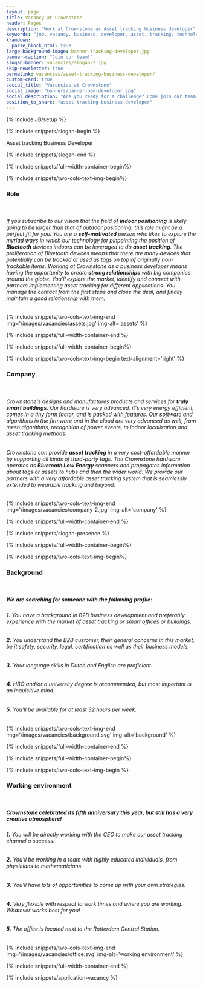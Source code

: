 ```yaml
---
layout: page
title: Vacancy at Crownstone
header: Pages
description: "Work at Crownstone as Asset tracking business developer"
keywords: "job, vacancy, business, developer, asset, tracking, technology, dutch"
kramdown: 
  parse_block_html: true
large-background-image: banner-tracking-developer.jpg
banner-caption: "Join our team!"
slogan-banner: vacancies/slogan-2.jpg
skip-newsletter: true
permalink: vacancies/asset-tracking-business-developer/
custom-card: true
social_title: "Vacancies at Crownstone"
social_image: "banners/banner-oem-developer.jpg"
social_description: "Are you ready for a challenge? Come join our team as Asset tracking business developer! We are looking forward to welcome you in our team!"
position_to_share: "asset-tracking-business-developer" 
---
```

{% include JB/setup %}


{% include snippets/slogan-begin %}

Asset tracking Business Developer

{% include snippets/slogan-end %}


{% include snippets/full-width-container-begin%}

{% include snippets/two-cols-text-img-begin%}

### Role

<p>&nbsp;</p>  

###### If you subscribe to our vision that the field of **indoor positioning** is likely going to be larger than that of outdoor positioning, this role might be a perfect fit for you. You are a **self-motivated** person who likes to explore the myriad ways in which our technology for pinpointing the position of **Bluetooth** devices indoors can be leveraged to do **asset tracking**. The proliferation of Bluetooth devices means that there are many devices that potentially can be tracked or used as tags on top of originally non-trackable items. Working at Crownstone as a business developer means having the opportunity to create **strong relationships** with big companies around the globe. You'll explore the market, identify and connect with partners implementing asset tracking for different applications. You manage the contact from the first steps and close the deal, and finally maintain a good relationship with them.

{% include snippets/two-cols-text-img-end img='/images/vacancies/assets.jpg' img-alt='assets' %}

{% include snippets/full-width-container-end %}



{% include snippets/full-width-container-begin%}

{% include snippets/two-cols-text-img-begin text-alignment='right' %}

### Company

<p>&nbsp;</p>  

###### Crownstone's designs and manufactures products and services for **truly smart buildings**. Our hardware is very advanced, it's very energy efficient, comes in a tiny form factor, and is packed with features. Our software and algorithms in the firmware and in the cloud are very advanced as well, from mesh algorithms, recognition of power events, to indoor localization and asset tracking methods. 
###### Crownstone can provide **asset tracking** in a very cost-affordable manner by supporting all kinds of third-party tags. The Crownstone hardware operates as **Bluetooth Low Energy** scanners and propagates information about tags or assets to hubs and then the wider world. We provide our partners with a very affordable asset tracking system that is seamlessly extended to wearable tracking and beyond.

{% include snippets/two-cols-text-img-end img='/images/vacancies/company-2.jpg' img-alt='company' %}

{% include snippets/full-width-container-end %}


{% include snippets/slogan-presence %}


{% include snippets/full-width-container-begin%}

{% include snippets/two-cols-text-img-begin%}

### Background

<p>&nbsp;</p>  

##### We are searching for someone with the following profile:

###### **1.** You have a background in B2B business development and preferably experience with the market of asset tracking or smart offices or buildings.
###### **2.** You understand the B2B customer, their general concerns in this market, be it safety, security, legal, certification as well as their business models.
###### **3.** Your language skills in Dutch and English are proficient.
###### **4.** HBO and/or a university degree is recommended, but most important is an inquisitive mind.
###### **5.** You'll be available for at least 32 hours per week.

{% include snippets/two-cols-text-img-end img='/images/vacancies/background.svg' img-alt='background' %}

{% include snippets/full-width-container-end %}



{% include snippets/full-width-container-begin%}

{% include snippets/two-cols-text-img-begin %}

### Working environment

<p>&nbsp;</p>  

##### Crownstone celebrated its fifth anniversary this year, but still has a very creative atmosphere!

###### **1.** You will be directly working with the CEO to make our asset tracking channel a success. 
###### **2.** You'll be working in a team with highly educated individuals, from physicians to mathematicians.
###### **3.** You'll have lots of opportunities to come up with your own strategies. 
###### **4.** Very flexible with respect to work times and where you are working. Whatever works best for you!
###### **5.** The office is located next to the Rotterdam Central Station.

{% include snippets/two-cols-text-img-end img='/images/vacancies/office.svg' img-alt='working environment' %}

{% include snippets/full-width-container-end %}


{% include snippets/application-vacancy %}